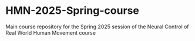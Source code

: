 # HMN-2025-Spring-course
Main course repository for the Spring 2025 session of the Neural Control of Real World Human Movement course
